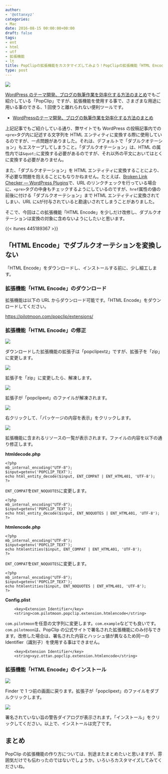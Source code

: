 ```yaml
---
author:
- '@ottanxyz'
categories:
- Mac
date: 2016-08-15 00:00:00+00:00
draft: false
tags:
- ent
- html
- utf
- 拡張機能
- lt
title: PopClipの拡張機能をカスタマイズしてみよう！PopClipの拡張機能「HTML Encode」でダブルクオーテションを変換しないようにする
type: post
---
```


![](160815-57b1cdb6742b8.png)

[WordPress のテーマ開発、ブログの執筆作業を効率化する方法のまとめ](/posts/2014/12/efficiency-blog-736/)でもご紹介している「PopClip」ですが、拡張機能を使用する事で、さまざまな用途に用いる事のできる、1 回使うと離れられない便利ツールです。

* [WordPressのテーマ開発、ブログの執筆作業を効率化する方法のまとめ](/posts/2014/12/efficiency-blog-736/)

上記記事でもご紹介している通り、弊サイトでも WordPress の投稿記事内での`<pre>`タグ内に記述する文字列を HTML エンティティに変換する際に使用しているのですが、一点問題がありました。それは、デフォルトで「ダブルクオテーション」もエスケープしてしまうこと。「ダブルクオテーション」は、HTML の属性内では`&quot;`に変換する必要があるのですが、それ以外の平文においてはとくに変換する必要がありません。

また、「ダブルクオテーション」を HTML エンティティに変換することにより、不必要な問題を抱えることにもなりかねません。たとえば、[Broken Link Checker — WordPress Plugins](https://ja.wordpress.org/plugins/broken-link-checker/)で、URL のリンクチェックを行っている場合に、`<pre>`タグの中身もチェックするようにしているのですが、`href`属性の値の前後に付ける「ダブルクオーテション」まで HTML エンティティに変換されてしまい、URL に`&`が付与されていると勘違いされてしまうことがありました。

そこで、今回はこの拡張機能「HTML Encode」を少しだけ改修し、ダブルクオテーションは変換の対象に含めないようにしたいと思います。

{{< itunes 445189367 >}}

## 「HTML Encode」でダブルクオーテションを変換しない

「HTML Encode」をダウンロードし、インストールする前に、少し細工します。

### 拡張機能「HTML Encode」のダウンロード

拡張機能は以下の URL からダウンロード可能です。「HTML Encode」をダウンロードしてください。

https://pilotmoon.com/popclip/extensions/

### 拡張機能「HTML Encode」の修正

![](160815-57b1d241f15bd.png)

ダウンロードした拡張機能の拡張子は「popclipextz」ですが、拡張子を「zip」に変更します。

![](160815-57b1d24961951.png)

拡張子を「zip」に変更したら、解凍します。

![](160815-57b1d24fc6305.png)

拡張子が「popclipext」のファイルが解凍されます。

![](160815-57b1d25a4d20a.png)

右クリックして、「パッケージの内容を表示」をクリックします。

![](160815-57b1d26341315.png)

拡張機能に含まれるリソースの一覧が表示されます。ファイルの内容を以下の通り修正します。

**htmldecode.php**

    <?php
    mb_internal_encoding("UTF-8");
    $input=getenv('POPCLIP_TEXT');
    echo html_entity_decode($input, ENT_COMPAT | ENT_HTML401, 'UTF-8');
    ?>

`ENT_COMPAT`を`ENT_NOQUOTES`に変更します。

    <?php
    mb_internal_encoding("UTF-8");
    $input=getenv('POPCLIP_TEXT');
    echo html_entity_decode($input, ENT_NOQUOTES | ENT_HTML401, 'UTF-8');
    ?>

**htmlencode.php**

    <?php
    mb_internal_encoding("UTF-8");
    $input=getenv('POPCLIP_TEXT');
    echo htmlentities($input, ENT_COMPAT | ENT_HTML401, 'UTF-8');
    ?>

`ENT_COMPAT`を`ENT_NOQUOTES`に変更します。

    <?php
    mb_internal_encoding("UTF-8");
    $input=getenv('POPCLIP_TEXT');
    echo htmlentities($input, ENT_NOQUOTES | ENT_HTML401, 'UTF-8');
    ?>

**Config.plist**

    	<key>Extension Identifier</key>
    	<string>com.pilotmoon.popclip.extension.htmlencode</string>

`com.pilotmoon`を任意の文字列に変更します。`com.example`などでも良いです。`com.pilotmoon`は、PopClip の公式サイトで署名された拡張機能にのみ付与できます。改修した場合は、署名された内容とハッシュ値が異なるため同一の Identifier（識別子）を使用する事はできません。

    	<key>Extension Identifier</key>
    	<string>xyz.ottan.popclip.extension.htmlencode</string>

### 拡張機能「HTML Encode」のインストール

![](160815-57b1d27948961.png)

Finder で 1 つ前の画面に戻ります。拡張子が「popclipext」のファイルをダブルクリックします。

![](160815-57b1d28351e4b.png)

署名されていない旨の警告ダイアログが表示されます。「インストール」をクリックしてください。以上で、インストールは完了です。

## まとめ

PopClip の拡張機能の作り方については、別途またまとめたいと思いますが、雰囲気だけでも伝わったのではないでしょうか。いろいろカスタマイズしてみてくださいね。

